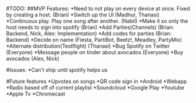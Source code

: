 #TODO:
 ##MVP Features:
  *Need to not play on every device at once. Fixed by creating a host. (Brian)
  *Switch up the UI (Madhur, Thanasi) 
  *Continuous play. Play one song after another. (Nabil) 
  *Make it so only the host needs to sign into spotify (Brian)
  *Add Parties(Channels) (Brian: Backend, Nick, Alex: Implementation)
  *Add codes for parties (Brian: Backend)
  *Decide on name (Fiesta, PartiBot, Beetz!, Meadley, PartyMix)
 *Alternate distribution(Testflight) (Thanasi)
 *Bug Spotify on Twitter (Everyone)
 *Message people on tinder about avocados (Everyone)
 *Buy avocados (Alex, Nick)

#Issues:
 *Can't ship until spotify helps us

#Future features
 *Upvotes on songs
 *QR code sign in
 *Android
 *Webapp
 *Radio based off of current playlist
 *Soundcloud
 *Google Play
 *Youtube
 *Apple Tv
 *Chromecast
